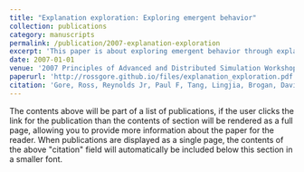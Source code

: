 ```yaml
---
title: "Explanation exploration: Exploring emergent behavior"
collection: publications
category: manuscripts
permalink: /publication/2007-explanation-exploration
excerpt: 'This paper is about exploring emergent behavior through explanation exploration. A case study with agent-based modeling is presented to demonstrate the application of the process in detail.'
date: 2007-01-01
venue: '2007 Principles of Advanced and Distributed Simulation Workshop (PADS'07)'
paperurl: 'http://rossgore.github.io/files/explanation_exploration.pdf'
citation: 'Gore, Ross, Reynolds Jr, Paul F, Tang, Lingjia, Brogan, David C. (2007). "Explanation exploration: Exploring emergent behavior." <i>21st International Workshop on Principles of Advanced and Distributed Simulation (PADS'07)</i>. 113-122.'
---
```


The contents above will be part of a list of publications, if the user clicks the link for the publication than the contents of section will be rendered as a full page, allowing you to provide more information about the paper for the reader. When publications are displayed as a single page, the contents of the above "citation" field will automatically be included below this section in a smaller font.
